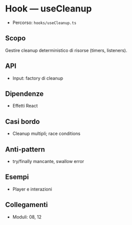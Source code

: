 # Hook — useCleanup

- Percorso: `hooks/useCleanup.ts`

## Scopo
Gestire cleanup deterministico di risorse (timers, listeners).

## API
- Input: factory di cleanup

## Dipendenze
- Effetti React

## Casi bordo
- Cleanup multipli; race conditions

## Anti-pattern
- try/finally mancante, swallow error

## Esempi
- Player e interazioni

## Collegamenti
- Moduli: 08, 12